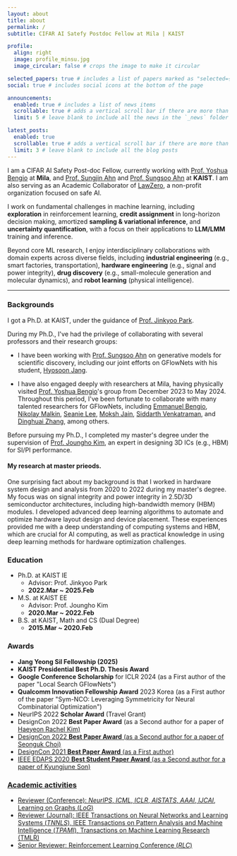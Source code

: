 ```yaml
---
layout: about
title: about
permalink: /
subtitle: CIFAR AI Satefy Postdoc Fellow at Mila | KAIST

profile:
  align: right
  image: profile_minsu.jpg
  image_circular: false # crops the image to make it circular

selected_papers: true # includes a list of papers marked as "selected={true}"
social: true # includes social icons at the bottom of the page

announcements:
  enabled: true # includes a list of news items
  scrollable: true # adds a vertical scroll bar if there are more than 3 news items
  limit: 5 # leave blank to include all the news in the `_news` folder

latest_posts:
  enabled: true
  scrollable: true # adds a vertical scroll bar if there are more than 3 new posts items
  limit: 3 # leave blank to include all the blog posts
---
```


I am a CIFAR AI Safety Post-doc Fellow, currently working with [Prof. Yoshua Bengio](https://yoshuabengio.org/) at **Mila**, and [Prof. Sungjin Ahn](https://mlml.kaist.ac.kr/sungjinahn) and [Prof. Sungsoo Ahn](https://sites.google.com/view/sungsooahn0215/home) at **KAIST**. I am also serving as an Academic Collaborator of [LawZero](https://lawzero.org/en/team), a non-profit organization focused on safe AI.

I work on fundamental challenges in machine learning, including **exploration** in reinforcement learning, **credit assignment** in long-horizon decision making, amortized **sampling & variational inference**, and **uncertainty quantification**, with a focus on their applications to **LLM/LMM** training and inference.

Beyond core ML research, I enjoy interdisciplinary collaborations with domain experts across diverse fields, including **industrial engineering** (e.g., smart factories, transportation), **hardware engineering** (e.g., signal and power integrity), **drug discovery** (e.g., small-molecule generation and molecular dynamics), and **robot learning** (physical intelligence).


---


### Backgrounds

I got a Ph.D. at KAIST, under the guidance of [Prof. Jinkyoo Park](http://silab.kaist.ac.kr/our-team/).

During my Ph.D., I've had the privilege of collaborating with several professors and their research groups:

- I have been working with [Prof. Sungsoo Ahn](https://sites.google.com/view/sungsooahn0215/home) on generative models for scientific discovery, including our joint efforts on GFlowNets with his student, [Hyosoon Jang](https://hsjang0.github.io/hsjang/).

- I have also engaged deeply with researchers at Mila, having physically visited [Prof. Yoshua Bengio](https://yoshuabengio.org/)'s group from December 2023 to May 2024. Throughout this period, I've been fortunate to collaborate with many talented researchers for GFlowNets, including [Emmanuel Bengio](https://folinoid.com/), [Nikolay Malkin](https://malkin1729.github.io/), [Seanie Lee](https://seanie12.github.io/), [Moksh Jain](https://mj10.github.io/), [Siddarth Venkatraman](https://hyperpotatoneo.github.io/), and [Dinghuai Zhang](https://zdhnarsil.github.io/), among others.

Before pursuing my Ph.D., I completed my master's degree under the supervision of [Prof. Joungho Kim](https://tera.kaist.ac.kr/), an expert in designing 3D ICs (e.g., HBM) for SI/PI performance.


#### My research at master prieods. 

One surprising fact about my background is that I worked in hardware system design and analysis from 2020 to 2022 during my master's degree. My focus was on signal integrity and power integrity in 2.5D/3D semiconductor architectures, including high-bandwidth memory (HBM) modules. I developed advanced deep learning algorithms to automate and optimize hardware layout design and device placement. These experiences provided me with a deep understanding of computing systems and HBM, which are crucial for AI computing, as well as practical knowledge in using deep learning methods for hardware optimization challenges.



### Education 

- Ph.D. at KAIST IE
  - Advisor: Prof. Jinkyoo Park
  - **2022.Mar ~ 2025.Feb**
- M.S. at KAIST EE
  - Advisor: Prof. Joungho Kim
  - **2020.Mar ~ 2022.Feb**
- B.S. at KAIST, Math and CS (Dual Degree)
  - **2015.Mar ~ 2020.Feb**

### Awards
- **Jang Yeong Sil Fellowship (2025)**
- **KAIST Presidential Best Ph.D. Thesis Award**
- **Google Conference Scholarship** for ICLR 2024 (as a First author of the paper "Local Search GFlowNets")
- **Qualcomm Innovation Fellowship Award** 2023 Korea (as a First author of the paper "Sym-NCO: Leveraging Symmetricity for Neural Combinatorial Optimization")
- NeurIPS 2022 **Scholar Award** (Travel Grant)
- DesignCon 2022 **Best Paper Award** (as a Second author for a paper of <a href="https://www.linkedin.com/in/haeyeon-rachel-kim/">Haeyeon Rachel Kim)
- DesignCon 2022 **Best Paper Award** (as a Second author for a paper of <a href="https://www.linkedin.com/in/seonguk-choi-6077731a9/"> Seonguk Choi)
- DesignCon 2021 **Best Paper Award** (as a First author)
- IEEE EDAPS 2020 **Best Student Paper Award** (as a Second author for a paper of <a href="https://www.linkedin.com/in/kyungjune-son-300a9318a/">Kyungjune Son)

### Academic activities

- Reviewer (Conference): *NeurIPS*, *ICML*, *ICLR*, *AISTATS*, *AAAI*, *IJCAI*, Learning on Graphs (*LoG*)
- Reviewer (Journal): IEEE Transactions on Neural Networks and Learning Systems (*TNNLS*), IEEE Transactions on Pattern Analysis and Machine Intelligence (*TPAMI*), Transactions on Machine Learning Research (TMLR)
- Senior Reviewer: Reinforcement Learning Conference (*RLC*)
